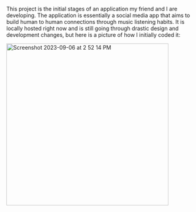 This project is the initial stages of an application my friend and I are developing. The application is essentially a social media app that
aims to build human to human connections through music listening habits. It is locally hosted right now and is still going 
through drastic design and development changes, but here is a picture of how I initially coded it:


<img width="423" alt="Screenshot 2023-09-06 at 2 52 14 PM" src="https://github.com/rohilverma13/Rohil-Verma-Portfolio/assets/76930045/50b7bb72-5f51-4050-9a47-d0fd50637b62">
